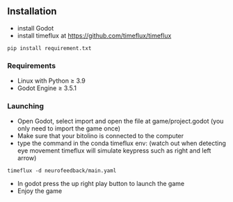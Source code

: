 ## Installation
- install Godot
- install timeflux at https://github.com/timeflux/timeflux
```
pip install requirement.txt
```

### Requirements
- Linux with Python ≥ 3.9
- Godot Engine ≥ 3.5.1

### Launching
- Open Godot, select import and open the file at game/project.godot (you only need to import the game once)
- Make sure that your bitolino is connected to the computer
- type the command in the conda timeflux env: (watch out when detecting eye movement timeflux will simulate keypress such as right and left arrow)
```
timeflux -d neurofeedback/main.yaml
```
- In godot press the up right play button to launch the game
- Enjoy the game